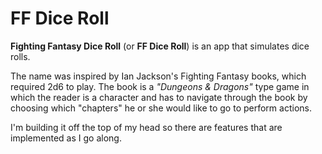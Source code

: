 FF Dice Roll
============
**Fighting Fantasy Dice Roll** (or **FF Dice Roll**) is an app that simulates dice rolls.

The name was inspired by Ian Jackson's Fighting Fantasy books, which required 2d6 to play. The book is a _"Dungeons & Dragons"_ type game in which the reader is a character and has to navigate through the book by choosing which "chapters" he or she would like to go to perform actions.

I'm building it off the top of my head so there are features that are implemented as I go along.

